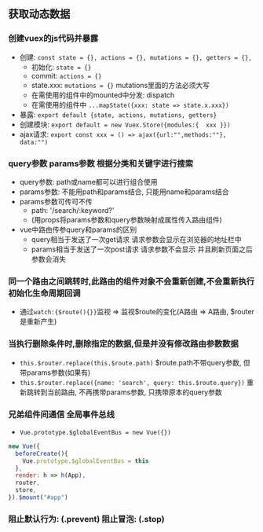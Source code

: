 ## 获取动态数据

### 创建vuex的js代码并暴露
  - 创建: `const state = {}, actions = {}, mutations = {}, getters = {},`
    - 初始化: `state = {}`
    - commit: `actions = {}`
    - state.xxx: `mutations = {}` mutations里面的方法必须大写
    - 在需使用的组件中的mounted中分发: dispatch  
    - 在需使用的组件中 `...mapState({xxx: state => state.x.xxx})`
  - 暴露: `export default {state, actions, mutations, getters}`
  - 创建模块: `export default = new Vuex.Store({modules:{  xxx }})`
  - ajax请求: `export const xxx = () => ajax({url:"",methods:""}, data:"")`

###  query参数 params参数  根据分类和关键字进行搜索
  - query参数: path或name都可以进行组合使用    
  - params参数: 不能用path和params结合, 只能用name和params结合
  - params参数可传可不传
    - path: '/search/:keyword?'
    - (用props将params参数和query参数映射成属性传入路由组件)
  - vue中路由传参query和params的区别
    - query相当于发送了一次get请求  请求参数会显示在浏览器的地址栏中
    - params相当于发送了一次post请求  请求参数不会显示  并且刷新页面之后参数会消失

### 同一个路由之间跳转时,此路由的组件对象不会重新创建,不会重新执行初始化生命周期回调
- 通过`watch:{$route(){}}`监视  => 监视$route的变化(A路由 => A路由, $router是重新产生)

### 当执行删除条件时,删除指定的数据,但是并没有修改路由参数数据
- `this.$router.replace(this.$route.path)`  $route.path不带query参数, 但带params参数(如果有)
- `this.$router.replace({name: 'search', query: this.$route.query})`  重新跳转到当前路由, 不再携带params参数, 只携带原本的query参数

### 兄弟组件间通信  全局事件总线
- `Vue.prototype.$globalEventBus = new Vue({})`
```js
new Vue({
  beforeCreate(){
    Vue.prototype.$globalEventBus = this
  },
  render: h => h(App),
  router,
  store,
}).$mount("#app")
```
### 阻止默认行为: (.prevent)   阻止冒泡: (.stop)

